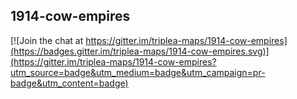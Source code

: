 ## 1914-cow-empires

[![Join the chat at https://gitter.im/triplea-maps/1914-cow-empires](https://badges.gitter.im/triplea-maps/1914-cow-empires.svg)](https://gitter.im/triplea-maps/1914-cow-empires?utm_source=badge&utm_medium=badge&utm_campaign=pr-badge&utm_content=badge)
